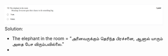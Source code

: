 ![alt text](image-9.png)
Solution:
- The elephant in the room = "அனைவருக்கும் தெரிந்த பிரச்சனை, ஆனால் யாரும் அதை பேச விரும்பவில்லை."
- 
